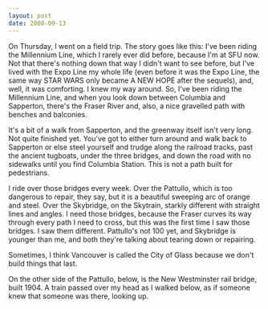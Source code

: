 ```yaml
---
layout: post
date: 2008-09-13
--- 
```


On Thursday, I went on a field trip. The story goes like this: I've been riding the Millennium Line, which I rarely ever did before, because I'm at SFU now. Not that there's nothing down that way I didn't want to see before, but I've lived with the Expo Line my whole life (even before it was the Expo Line, the same way STAR WARS only became A NEW HOPE after the sequels), and, well, it was comforting. I knew my way around. So, I've been riding the Millennium Line, and when you look down between Columbia and Sapperton, there's the Fraser River and, also, a nice gravelled path with benches and balconies.

It's a bit of a walk from Sapperton, and the greenway itself isn't very long. Not quite finished yet. You've got to either turn around and walk back to Sapperton or else steel yourself and trudge along the railroad tracks, past the ancient tugboats, under the three bridges, and down the road with no sidewalks until you find Columbia Station. This is not a path built for pedestrians. 

I ride over those bridges every week. Over the Pattullo, which is too dangerous to repair, they say, but it is a beautiful sweeping arc of orange and steel. Over the Skybridge, on the Skytrain, starkly different with straight lines and angles. I need those bridges, because the Fraser curves its way through every path I need to cross, but this was the first time I saw those bridges. I saw them different. Pattullo's not 100 yet, and Skybridge is younger than me, and both they're talking about tearing down or repairing.

Sometimes, I think Vancouver is called the City of Glass because we don't build things that last.

On the other side of the Pattullo, below, is the New Westminster rail bridge, built 1904. A train passed over my head as I walked below, as if someone knew that someone was there, looking up.

